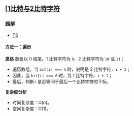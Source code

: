 ## [[1比特与2比特字符](https://leetcode.cn/problems/1-bit-and-2-bit-characters/)
### 题解
+ [TS](../../ts/768/717.ts)

#### 方法一：遍历
**思路**
数组以 0 结尾，1 比特字符为 `0`，2 比特字符为 `10` 或 `11`；
+ 遍历数组，当 `bit[i] === 1` 时，说明是 2 比特字符，`i + 2`；
+ 因此，当 `bit[i] === 0` 时，为 1 比特字符，`i + 1`；
+ 最后，判断 i 是否等同于最后一个比特字符的下标。

**复杂度分析**
+ 时间复杂度：O(n)。
+ 空间复杂度：O(1)。